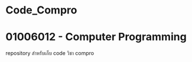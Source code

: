 # Code_Compro

<h1>01006012 - Computer Programming</h1>

<p>repository สำหรับเก็บ code วิชา compro</p>
